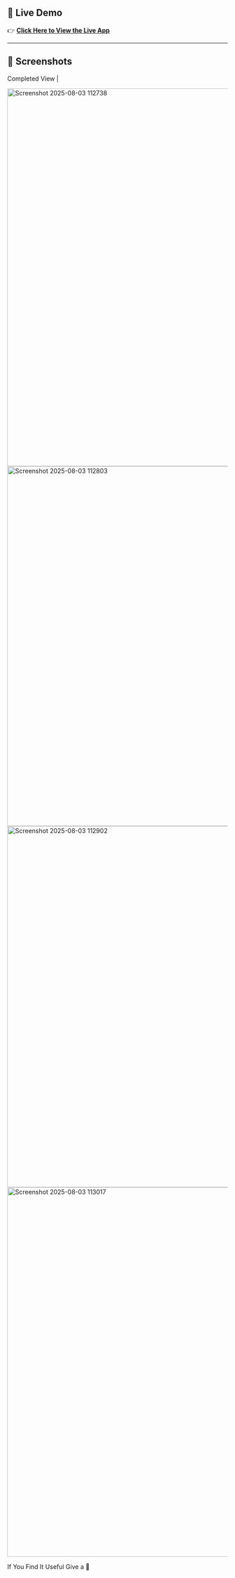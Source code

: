 ## 🚀 Live Demo

👉 [**Click Here to View the Live App**]( https://shailu0720.github.io/Student-Attendance-Calculator/)

---

## 📸 Screenshots

 Completed View |

 <img width="922" height="862" alt="Screenshot 2025-08-03 112738" src="https://github.com/user-attachments/assets/858b5374-0376-4cc8-9f55-fb93ee8b6923" />

 <img width="865" height="821" alt="Screenshot 2025-08-03 112803" src="https://github.com/user-attachments/assets/7145fd86-8f65-409a-bcf0-d9b12cbf4963" />

 <img width="1470" height="824" alt="Screenshot 2025-08-03 112902" src="https://github.com/user-attachments/assets/f138472a-7e07-468a-a63a-e5f8c9e6ef8f" />

 <img width="1486" height="843" alt="Screenshot 2025-08-03 113017" src="https://github.com/user-attachments/assets/a0e9ce83-424d-4e08-854e-46ff0817927c" />

 If You Find It Useful Give a 🌟




